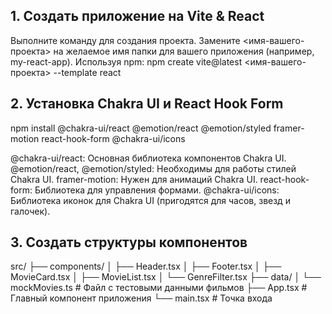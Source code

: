 ## 1. Создать приложение на Vite & React ##
Выполните команду для создания проекта.
Замените <имя-вашего-проекта> на желаемое имя папки для вашего приложения (например, my-react-app).
Используя npm:
npm create vite@latest <имя-вашего-проекта> --template react

## 2. Установка Chakra UI и React Hook Form ##
npm install @chakra-ui/react @emotion/react @emotion/styled framer-motion react-hook-form @chakra-ui/icons

@chakra-ui/react: Основная библиотека компонентов Chakra UI.
@emotion/react, @emotion/styled: Необходимы для работы стилей Chakra UI.
framer-motion: Нужен для анимаций Chakra UI.
react-hook-form: Библиотека для управления формами.
@chakra-ui/icons: Библиотека иконок для Chakra UI (пригодятся для часов, звезд и галочек).

## 3. Создать структуры компонентов  ##
src/
├── components/
│   ├── Header.tsx
│   ├── Footer.tsx
│   ├── MovieCard.tsx
│   ├── MovieList.tsx
│   └── GenreFilter.tsx
├── data/
│   └── mockMovies.ts  # Файл с тестовыми данными фильмов
├── App.tsx            # Главный компонент приложения
└── main.tsx           # Точка входа